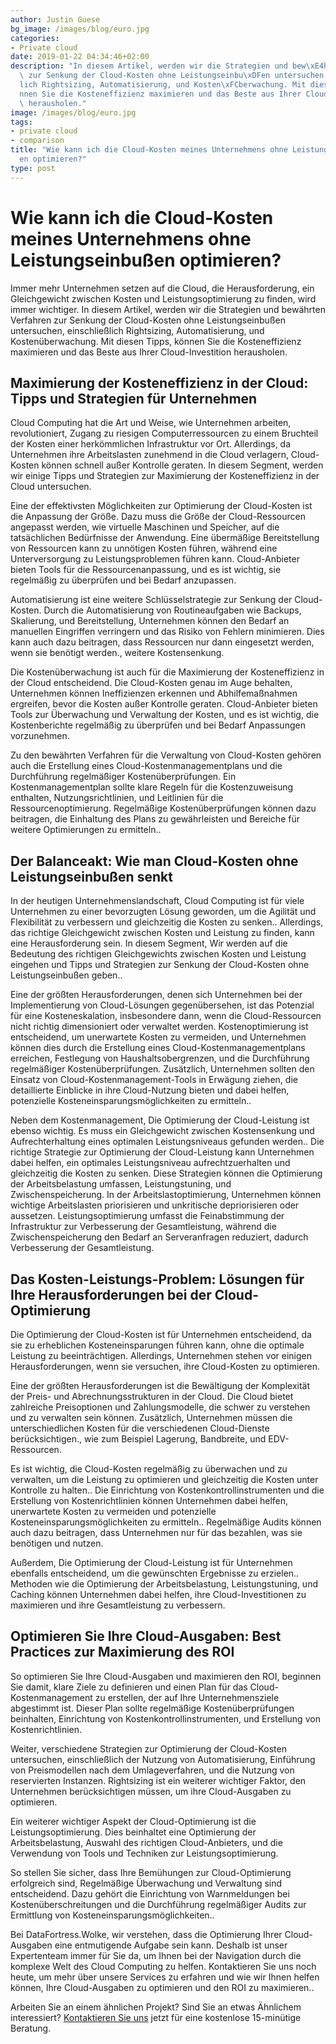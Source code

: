 ```yaml
---
author: Justin Guese
bg_image: /images/blog/euro.jpg
categories:
- Private cloud
date: 2019-01-22 04:34:46+02:00
description: "In diesem Artikel, werden wir die Strategien und bew\xE4hrten Verfahren\
  \ zur Senkung der Cloud-Kosten ohne Leistungseinbu\xDFen untersuchen, einschlie\xDF\
  lich Rightsizing, Automatisierung, und Kosten\xFCberwachung. Mit diesen Tipps, k\xF6\
  nnen Sie die Kosteneffizienz maximieren und das Beste aus Ihrer Cloud-Investition\
  \ herausholen."
image: /images/blog/euro.jpg
tags:
- private cloud
- comparison
title: "Wie kann ich die Cloud-Kosten meines Unternehmens ohne Leistungseinbu\xDF\
  en optimieren?"
type: post
---
```



# Wie kann ich die Cloud-Kosten meines Unternehmens ohne Leistungseinbußen optimieren?

Immer mehr Unternehmen setzen auf die Cloud, die Herausforderung, ein Gleichgewicht zwischen Kosten und Leistungsoptimierung zu finden, wird immer wichtiger. In diesem Artikel, werden wir die Strategien und bewährten Verfahren zur Senkung der Cloud-Kosten ohne Leistungseinbußen untersuchen, einschließlich Rightsizing, Automatisierung, und Kostenüberwachung. Mit diesen Tipps, können Sie die Kosteneffizienz maximieren und das Beste aus Ihrer Cloud-Investition herausholen.

## Maximierung der Kosteneffizienz in der Cloud: Tipps und Strategien für Unternehmen

Cloud Computing hat die Art und Weise, wie Unternehmen arbeiten, revolutioniert, Zugang zu riesigen Computerressourcen zu einem Bruchteil der Kosten einer herkömmlichen Infrastruktur vor Ort. Allerdings, da Unternehmen ihre Arbeitslasten zunehmend in die Cloud verlagern, Cloud-Kosten können schnell außer Kontrolle geraten. In diesem Segment, werden wir einige Tipps und Strategien zur Maximierung der Kosteneffizienz in der Cloud untersuchen.

Eine der effektivsten Möglichkeiten zur Optimierung der Cloud-Kosten ist die Anpassung der Größe. Dazu muss die Größe der Cloud-Ressourcen angepasst werden, wie virtuelle Maschinen und Speicher, auf die tatsächlichen Bedürfnisse der Anwendung. Eine übermäßige Bereitstellung von Ressourcen kann zu unnötigen Kosten führen, während eine Unterversorgung zu Leistungsproblemen führen kann. Cloud-Anbieter bieten Tools für die Ressourcenanpassung, und es ist wichtig, sie regelmäßig zu überprüfen und bei Bedarf anzupassen.

Automatisierung ist eine weitere Schlüsselstrategie zur Senkung der Cloud-Kosten. Durch die Automatisierung von Routineaufgaben wie Backups, Skalierung, und Bereitstellung, Unternehmen können den Bedarf an manuellen Eingriffen verringern und das Risiko von Fehlern minimieren. Dies kann auch dazu beitragen, dass Ressourcen nur dann eingesetzt werden, wenn sie benötigt werden., weitere Kostensenkung.

Die Kostenüberwachung ist auch für die Maximierung der Kosteneffizienz in der Cloud entscheidend. Die Cloud-Kosten genau im Auge behalten, Unternehmen können Ineffizienzen erkennen und Abhilfemaßnahmen ergreifen, bevor die Kosten außer Kontrolle geraten. Cloud-Anbieter bieten Tools zur Überwachung und Verwaltung der Kosten, und es ist wichtig, die Kostenberichte regelmäßig zu überprüfen und bei Bedarf Anpassungen vorzunehmen.

Zu den bewährten Verfahren für die Verwaltung von Cloud-Kosten gehören auch die Erstellung eines Cloud-Kostenmanagementplans und die Durchführung regelmäßiger Kostenüberprüfungen. Ein Kostenmanagementplan sollte klare Regeln für die Kostenzuweisung enthalten, Nutzungsrichtlinien, und Leitlinien für die Ressourcenoptimierung. Regelmäßige Kostenüberprüfungen können dazu beitragen, die Einhaltung des Plans zu gewährleisten und Bereiche für weitere Optimierungen zu ermitteln..

## Der Balanceakt: Wie man Cloud-Kosten ohne Leistungseinbußen senkt

In der heutigen Unternehmenslandschaft, Cloud Computing ist für viele Unternehmen zu einer bevorzugten Lösung geworden, um die Agilität und Flexibilität zu verbessern und gleichzeitig die Kosten zu senken.. Allerdings, das richtige Gleichgewicht zwischen Kosten und Leistung zu finden, kann eine Herausforderung sein. In diesem Segment, Wir werden auf die Bedeutung des richtigen Gleichgewichts zwischen Kosten und Leistung eingehen und Tipps und Strategien zur Senkung der Cloud-Kosten ohne Leistungseinbußen geben..

Eine der größten Herausforderungen, denen sich Unternehmen bei der Implementierung von Cloud-Lösungen gegenübersehen, ist das Potenzial für eine Kosteneskalation, insbesondere dann, wenn die Cloud-Ressourcen nicht richtig dimensioniert oder verwaltet werden. Kostenoptimierung ist entscheidend, um unerwartete Kosten zu vermeiden, und Unternehmen können dies durch die Erstellung eines Cloud-Kostenmanagementplans erreichen, Festlegung von Haushaltsobergrenzen, und die Durchführung regelmäßiger Kostenüberprüfungen. Zusätzlich, Unternehmen sollten den Einsatz von Cloud-Kostenmanagement-Tools in Erwägung ziehen, die detaillierte Einblicke in ihre Cloud-Nutzung bieten und dabei helfen, potenzielle Kosteneinsparungsmöglichkeiten zu ermitteln..

Neben dem Kostenmanagement, Die Optimierung der Cloud-Leistung ist ebenso wichtig. Es muss ein Gleichgewicht zwischen Kostensenkung und Aufrechterhaltung eines optimalen Leistungsniveaus gefunden werden.. Die richtige Strategie zur Optimierung der Cloud-Leistung kann Unternehmen dabei helfen, ein optimales Leistungsniveau aufrechtzuerhalten und gleichzeitig die Kosten zu senken. Diese Strategien können die Optimierung der Arbeitsbelastung umfassen, Leistungstuning, und Zwischenspeicherung. In der Arbeitslastoptimierung, Unternehmen können wichtige Arbeitslasten priorisieren und unkritische depriorisieren oder aussetzen. Leistungsoptimierung umfasst die Feinabstimmung der Infrastruktur zur Verbesserung der Gesamtleistung, während die Zwischenspeicherung den Bedarf an Serveranfragen reduziert, dadurch Verbesserung der Gesamtleistung.

## Das Kosten-Leistungs-Problem: Lösungen für Ihre Herausforderungen bei der Cloud-Optimierung

Die Optimierung der Cloud-Kosten ist für Unternehmen entscheidend, da sie zu erheblichen Kosteneinsparungen führen kann, ohne die optimale Leistung zu beeinträchtigen. Allerdings, Unternehmen stehen vor einigen Herausforderungen, wenn sie versuchen, ihre Cloud-Kosten zu optimieren.

Eine der größten Herausforderungen ist die Bewältigung der Komplexität der Preis- und Abrechnungsstrukturen in der Cloud. Die Cloud bietet zahlreiche Preisoptionen und Zahlungsmodelle, die schwer zu verstehen und zu verwalten sein können. Zusätzlich, Unternehmen müssen die unterschiedlichen Kosten für die verschiedenen Cloud-Dienste berücksichtigen., wie zum Beispiel Lagerung, Bandbreite, und EDV-Ressourcen.

Es ist wichtig, die Cloud-Kosten regelmäßig zu überwachen und zu verwalten, um die Leistung zu optimieren und gleichzeitig die Kosten unter Kontrolle zu halten.. Die Einrichtung von Kostenkontrollinstrumenten und die Erstellung von Kostenrichtlinien können Unternehmen dabei helfen, unerwartete Kosten zu vermeiden und potenzielle Kosteneinsparungsmöglichkeiten zu ermitteln.. Regelmäßige Audits können auch dazu beitragen, dass Unternehmen nur für das bezahlen, was sie benötigen und nutzen.

Außerdem, Die Optimierung der Cloud-Leistung ist für Unternehmen ebenfalls entscheidend, um die gewünschten Ergebnisse zu erzielen.. Methoden wie die Optimierung der Arbeitsbelastung, Leistungstuning, und Caching können Unternehmen dabei helfen, ihre Cloud-Investitionen zu maximieren und ihre Gesamtleistung zu verbessern.

## Optimieren Sie Ihre Cloud-Ausgaben: Best Practices zur Maximierung des ROI

So optimieren Sie Ihre Cloud-Ausgaben und maximieren den ROI, beginnen Sie damit, klare Ziele zu definieren und einen Plan für das Cloud-Kostenmanagement zu erstellen, der auf Ihre Unternehmensziele abgestimmt ist. Dieser Plan sollte regelmäßige Kostenüberprüfungen beinhalten, Einrichtung von Kostenkontrollinstrumenten, und Erstellung von Kostenrichtlinien.

Weiter, verschiedene Strategien zur Optimierung der Cloud-Kosten untersuchen, einschließlich der Nutzung von Automatisierung, Einführung von Preismodellen nach dem Umlageverfahren, und die Nutzung von reservierten Instanzen. Rightsizing ist ein weiterer wichtiger Faktor, den Unternehmen berücksichtigen müssen, um ihre Cloud-Ausgaben zu optimieren.

Ein weiterer wichtiger Aspekt der Cloud-Optimierung ist die Leistungsoptimierung. Dies beinhaltet eine Optimierung der Arbeitsbelastung, Auswahl des richtigen Cloud-Anbieters, und die Verwendung von Tools und Techniken zur Leistungsoptimierung.

So stellen Sie sicher, dass Ihre Bemühungen zur Cloud-Optimierung erfolgreich sind, Regelmäßige Überwachung und Verwaltung sind entscheidend. Dazu gehört die Einrichtung von Warnmeldungen bei Kostenüberschreitungen und die Durchführung regelmäßiger Audits zur Ermittlung von Kosteneinsparungsmöglichkeiten..

Bei DataFortress.Wolke, wir verstehen, dass die Optimierung Ihrer Cloud-Ausgaben eine entmutigende Aufgabe sein kann. Deshalb ist unser Expertenteam immer für Sie da, um Ihnen bei der Navigation durch die komplexe Welt des Cloud Computing zu helfen. Kontaktieren Sie uns noch heute, um mehr über unsere Services zu erfahren und wie wir Ihnen helfen können, Ihre Cloud-Ausgaben zu optimieren und den ROI zu maximieren..



Arbeiten Sie an einem ähnlichen Projekt? Sind Sie an etwas Ähnlichem interessiert? [Kontaktieren Sie uns](/de/contact) jetzt für eine kostenlose 15-minütige Beratung.